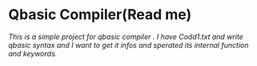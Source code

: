 # Qbasic Compiler(Read me)

*This is a simple project for qbasic compiler . I have Codd1.txt and write qbasic syntax and I want to get it infos and sperated its internal function and keywords.*
